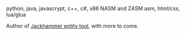 python, java, javascrypt, c++, c#, x86 NASM and ZASM asm, html/css, lua/glua

Author of [Jackhammer entity tool](https://github.com/Lenny-the-burger/jackhammer-entity-tool), with more to come.
